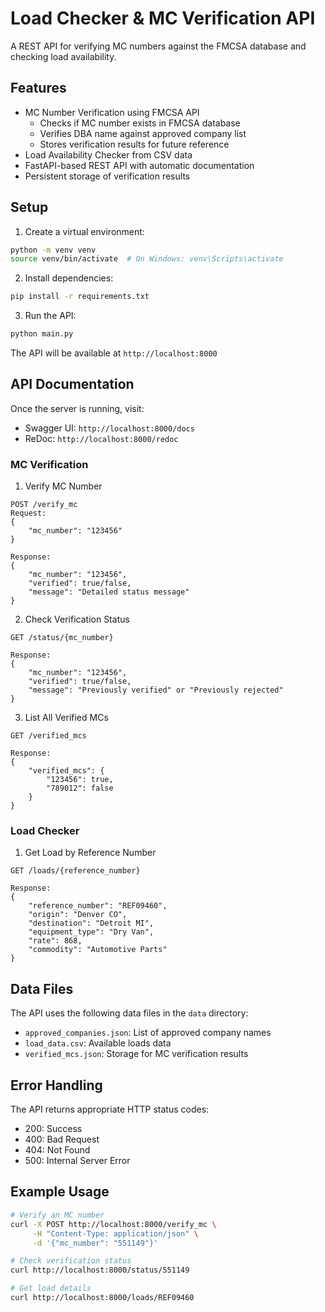 # Load Checker & MC Verification API

A REST API for verifying MC numbers against the FMCSA database and checking load availability.

## Features

- MC Number Verification using FMCSA API
  - Checks if MC number exists in FMCSA database
  - Verifies DBA name against approved company list
  - Stores verification results for future reference
- Load Availability Checker from CSV data
- FastAPI-based REST API with automatic documentation
- Persistent storage of verification results

## Setup

1. Create a virtual environment:
```bash
python -m venv venv
source venv/bin/activate  # On Windows: venv\Scripts\activate
```

2. Install dependencies:
```bash
pip install -r requirements.txt
```

3. Run the API:
```bash
python main.py
```

The API will be available at `http://localhost:8000`

## API Documentation

Once the server is running, visit:
- Swagger UI: `http://localhost:8000/docs`
- ReDoc: `http://localhost:8000/redoc`


### MC Verification

1. Verify MC Number
```
POST /verify_mc
Request:
{
    "mc_number": "123456"
}

Response:
{
    "mc_number": "123456",
    "verified": true/false,
    "message": "Detailed status message"
}
```

2. Check Verification Status
```
GET /status/{mc_number}

Response:
{
    "mc_number": "123456",
    "verified": true/false,
    "message": "Previously verified" or "Previously rejected"
}
```

3. List All Verified MCs
```
GET /verified_mcs

Response:
{
    "verified_mcs": {
        "123456": true,
        "789012": false
    }
}
```

### Load Checker

1. Get Load by Reference Number
```
GET /loads/{reference_number}

Response:
{
    "reference_number": "REF09460",
    "origin": "Denver CO",
    "destination": "Detroit MI",
    "equipment_type": "Dry Van",
    "rate": 868,
    "commodity": "Automotive Parts"
}
```

## Data Files

The API uses the following data files in the `data` directory:
- `approved_companies.json`: List of approved company names
- `load_data.csv`: Available loads data
- `verified_mcs.json`: Storage for MC verification results

## Error Handling

The API returns appropriate HTTP status codes:
- 200: Success
- 400: Bad Request
- 404: Not Found
- 500: Internal Server Error

## Example Usage

```bash
# Verify an MC number
curl -X POST http://localhost:8000/verify_mc \
     -H "Content-Type: application/json" \
     -d '{"mc_number": "551149"}'

# Check verification status
curl http://localhost:8000/status/551149

# Get load details
curl http://localhost:8000/loads/REF09460
```